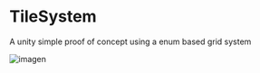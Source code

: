 # TileSystem

A unity simple proof of concept using a enum based grid system

![imagen](https://user-images.githubusercontent.com/55513934/177875633-f13b4ad0-c874-4601-accc-a28a753b8d0d.png)
